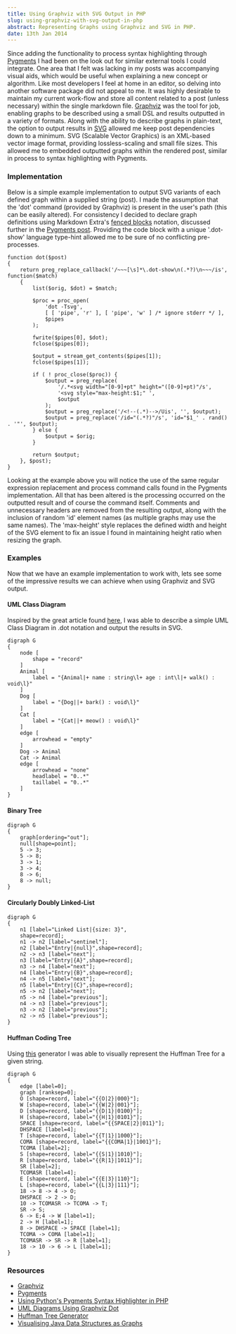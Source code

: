 ```yaml
---
title: Using Graphviz with SVG Output in PHP
slug: using-graphviz-with-svg-output-in-php
abstract: Representing Graphs using Graphviz and SVG in PHP.
date: 13th Jan 2014
---
```


Since adding the functionality to process syntax highlighting through [Pygments](http://pygments.org/) I had been on the look out for similar external tools I could integrate.
One area that I felt was lacking in my posts was accompanying visual aids, which would be useful when explaining a new concept or algorithm.
Like most developers I feel at home in an editor, so delving into another software package did not appeal to me.
It was highly desirable to maintain my current work-flow and store all content related to a post (unless necessary) within the single markdown file.
[Graphviz](http://www.graphviz.org/) was the tool for job, enabling graphs to be described using a small DSL and results outputted in a variety of formats.
Along with the ability to describe graphs in plain-text, the option to output results in [SVG](http://en.wikipedia.org/wiki/Scalable_Vector_Graphics) allowed me keep post dependencies down to a minimum.
SVG (Scalable Vector Graphics) is an XML-based vector image format, providing lossless-scaling and small file sizes.
This allowed me to embedded outputted graphs within the rendered post, similar in process to syntax highlighting with Pygments.

### Implementation

Below is a simple example implementation to output SVG variants of each defined graph within a supplied string (post).
I made the assumption that the 'dot' command (provided by Graphviz) is present in the user's path (this can be easily altered).
For consistency I decided to declare graph definitions using Markdown Extra's [fenced blocks](http://michelf.ca/projects/php-markdown/extra/#fenced-code-blocks) notation, discussed further in the [Pygments post](/posts/using-pythons-pygments-syntax-highlighter-in-php/).
Providing the code block with a unique '.dot-show' language type-hint allowed me to be sure of no conflicting pre-processes.

~~~ .php
function dot($post)
{
    return preg_replace_callback('/~~~[\s]*\.dot-show\n(.*?)\n~~~/is', function($match)
    {
        list($orig, $dot) = $match;

        $proc = proc_open(
            'dot -Tsvg',
            [ [ 'pipe', 'r' ], [ 'pipe', 'w' ] /* ignore stderr */ ],
            $pipes
        );

        fwrite($pipes[0], $dot);
        fclose($pipes[0]);

        $output = stream_get_contents($pipes[1]);
        fclose($pipes[1]);

        if ( ! proc_close($proc)) {
            $output = preg_replace(
                '/.*<svg width="[0-9]+pt" height="([0-9]+pt)"/s',
                '<svg style="max-height:$1;" ',
                $output
            );
            $output = preg_replace('/<!--(.*)-->/Uis', '', $output);
            $output = preg_replace('/id="(.*?)"/s', 'id="$1_' . rand() . '"', $output);
        } else {
            $output = $orig;
        }

        return $output;
    }, $post);
}
~~~

Looking at the example above you will notice the use of the same regular expression replacement and process command calls found in the Pygments implementation.
All that has been altered is the processing occurred on the outputted result and of course the command itself.
Comments and unnecessary headers are removed from the resulting output, along with the inclusion of random 'id' element names (as multiple graphs may use the same names).
The 'max-height' style replaces the defined width and height of the SVG element to fix an issue I found in maintaining height ratio when resizing the graph.

### Examples

Now that we have an example implementation to work with, lets see some of the impressive results we can achieve when using Graphviz and SVG output.

#### UML Class Diagram

Inspired by the great article found [here](http://www.ffnn.nl/pages/articles/media/uml-diagrams-using-graphviz-dot.php), I was able to describe a simple UML Class Diagram in .dot notation and output the results in SVG.

~~~ .dot-show
digraph G
{
    node [
        shape = "record"
    ]
    Animal [
        label = "{Animal|+ name : string\l+ age : int\l|+ walk() : void\l}"
    ]
    Dog [
        label = "{Dog||+ bark() : void\l}"
    ]
    Cat [
        label = "{Cat||+ meow() : void\l}"
    ]
    edge [
        arrowhead = "empty"
    ]
    Dog -> Animal
    Cat -> Animal
    edge [
        arrowhead = "none"
        headlabel = "0..*"
        taillabel = "0..*"
    ]
}
~~~

#### Binary Tree

~~~ .dot-show
digraph G
{
    graph[ordering="out"];
    null[shape=point];
    5 -> 3;
    5 -> 8;
    3 -> 1;
    3 -> 4;
    8 -> 6;
    8 -> null;
}
~~~

#### Circularly Doubly Linked-List

~~~ .dot-show
digraph G
{
    n1 [label="Linked List|{size: 3}",
    shape=record];
    n1 -> n2 [label="sentinel"];
    n2 [label="Entry|{null}",shape=record];
    n2 -> n3 [label="next"];
    n3 [label="Entry|{A}",shape=record];
    n3 -> n4 [label="next"];
    n4 [label="Entry|{B}",shape=record];
    n4 -> n5 [label="next"];
    n5 [label="Entry|{C}",shape=record];
    n5 -> n2 [label="next"];
    n5 -> n4 [label="previous"];
    n4 -> n3 [label="previous"];
    n3 -> n2 [label="previous"];
    n2 -> n5 [label="previous"];
}
~~~

#### Huffman Coding Tree

Using [this](http://huffman.ooz.ie/) generator I was able to visually represent the Huffman Tree for a given string.

~~~ .dot-show
digraph G
{
    edge [label=0];
    graph [ranksep=0];
    O [shape=record, label="{{O|2}|000}"];
    W [shape=record, label="{{W|2}|001}"];
    D [shape=record, label="{{D|1}|0100}"];
    H [shape=record, label="{{H|1}|0101}"];
    SPACE [shape=record, label="{{SPACE|2}|011}"];
    DHSPACE [label=4];
    T [shape=record, label="{{T|1}|1000}"];
    COMA [shape=record, label="{{COMA|1}|1001}"];
    TCOMA [label=2];
    S [shape=record, label="{{S|1}|1010}"];
    R [shape=record, label="{{R|1}|1011}"];
    SR [label=2];
    TCOMASR [label=4];
    E [shape=record, label="{{E|3}|110}"];
    L [shape=record, label="{{L|3}|111}"];
    18 -> 8 -> 4 -> O;
    DHSPACE -> 2 -> D;
    10 -> TCOMASR -> TCOMA -> T;
    SR -> S;
    6 -> E;4 -> W [label=1];
    2 -> H [label=1];
    8 -> DHSPACE -> SPACE [label=1];
    TCOMA -> COMA [label=1];
    TCOMASR -> SR -> R [label=1];
    18 -> 10 -> 6 -> L [label=1];
}
~~~

### Resources

- [Graphviz](http://www.graphviz.org/)
- [Pygments](http://pygments.org/)
- [Using Python's Pygments Syntax Highlighter in PHP](/posts/using-pythons-pygments-syntax-highlighter-in-php/)
- [UML Diagrams Using Graphviz Dot](http://www.ffnn.nl/pages/articles/media/uml-diagrams-using-graphviz-dot.php)
- [Huffman Tree Generator](http://huffman.ooz.ie/)
- [Visualising Java Data Structures as Graphs](https://www.cs.auckland.ac.nz/~j-hamer/ACE04-paper.pdf)